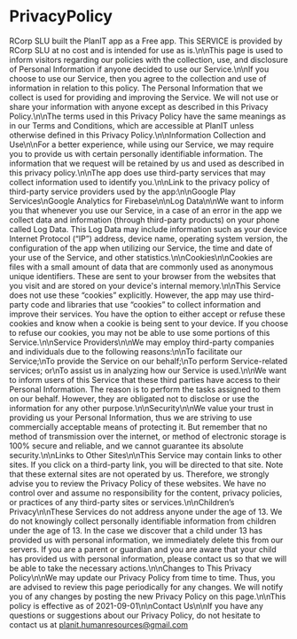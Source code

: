 # PrivacyPolicy

RCorp SLU built the PlanIT app as a Free app. This SERVICE is provided by RCorp SLU at no cost and is intended for use as is.\n\nThis page is used to inform visitors regarding our policies with the collection, use, and disclosure of Personal Information if anyone decided to use our Service.\n\nIf you choose to use our Service, then you agree to the collection and use of information in relation to this policy. The Personal Information that we collect is used for providing and improving the Service. We will not use or share your information with anyone except as described in this Privacy Policy.\n\nThe terms used in this Privacy Policy have the same meanings as in our Terms and Conditions, which are accessible at PlanIT unless otherwise defined in this Privacy Policy.\n\nInformation Collection and Use\n\nFor a better experience, while using our Service, we may require you to provide us with certain personally identifiable information. The information that we request will be retained by us and used as described in this privacy policy.\n\nThe app does use third-party services that may collect information used to identify you.\n\nLink to the privacy policy of third-party service providers used by the app:\n\nGoogle Play Services\nGoogle Analytics for Firebase\n\nLog Data\n\nWe want to inform you that whenever you use our Service, in a case of an error in the app we collect data and information (through third-party products) on your phone called Log Data. This Log Data may include information such as your device Internet Protocol (“IP”) address, device name, operating system version, the configuration of the app when utilizing our Service, the time and date of your use of the Service, and other statistics.\n\nCookies\n\nCookies are files with a small amount of data that are commonly used as anonymous unique identifiers. These are sent to your browser from the websites that you visit and are stored on your device's internal memory.\n\nThis Service does not use these “cookies” explicitly. However, the app may use third-party code and libraries that use “cookies” to collect information and improve their services. You have the option to either accept or refuse these cookies and know when a cookie is being sent to your device. If you choose to refuse our cookies, you may not be able to use some portions of this Service.\n\nService Providers\n\nWe may employ third-party companies and individuals due to the following reasons:\n\nTo facilitate our Service;\nTo provide the Service on our behalf;\nTo perform Service-related services; or\nTo assist us in analyzing how our Service is used.\n\nWe want to inform users of this Service that these third parties have access to their Personal Information. The reason is to perform the tasks assigned to them on our behalf. However, they are obligated not to disclose or use the information for any other purpose.\n\nSecurity\n\nWe value your trust in providing us your Personal Information, thus we are striving to use commercially acceptable means of protecting it. But remember that no method of transmission over the internet, or method of electronic storage is 100% secure and reliable, and we cannot guarantee its absolute security.\n\nLinks to Other Sites\n\nThis Service may contain links to other sites. If you click on a third-party link, you will be directed to that site. Note that these external sites are not operated by us. Therefore, we strongly advise you to review the Privacy Policy of these websites. We have no control over and assume no responsibility for the content, privacy policies, or practices of any third-party sites or services.\n\nChildren’s Privacy\n\nThese Services do not address anyone under the age of 13. We do not knowingly collect personally identifiable information from children under the age of 13. In the case we discover that a child under 13 has provided us with personal information, we immediately delete this from our servers. If you are a parent or guardian and you are aware that your child has provided us with personal information, please contact us so that we will be able to take the necessary actions.\n\nChanges to This Privacy Policy\n\nWe may update our Privacy Policy from time to time. Thus, you are advised to review this page periodically for any changes. We will notify you of any changes by posting the new Privacy Policy on this page.\n\nThis policy is effective as of 2021-09-01\n\nContact Us\n\nIf you have any questions or suggestions about our Privacy Policy, do not hesitate to contact us at planit.humanresources@gmail.com
